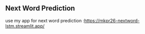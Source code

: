 ## Next Word Prediction

use my app for next word prediction :https://mkpr26-nextword-lstm.streamlit.app/
